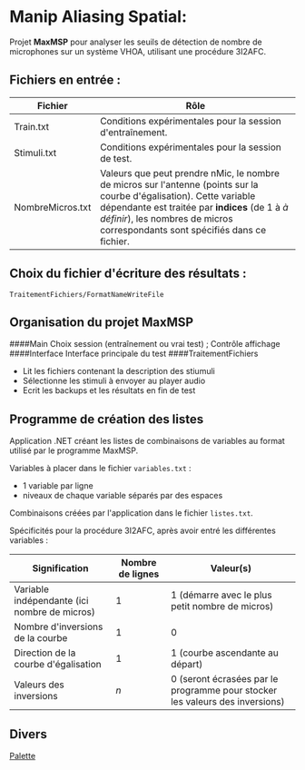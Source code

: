 # Manip Aliasing Spatial:

Projet **MaxMSP** pour analyser les seuils de détection de nombre de microphones sur un système VHOA, utilisant une procédure 3I2AFC.

## Fichiers en entrée :
| Fichier | Rôle |
| ------------ | ------------ |
| Train.txt | Conditions expérimentales pour la session d'entraînement. |
| Stimuli.txt | Conditions expérimentales pour la session de test. |
| NombreMicros.txt | Valeurs que peut prendre nMic, le nombre de micros sur l'antenne (points sur la courbe d'égalisation). Cette variable dépendante est traitée par **indices** (de 1 à *à définir*), les nombres de micros correspondants sont spécifiés dans ce fichier. |

## Choix du fichier d'écriture des résultats :
`TraitementFichiers/FormatNameWriteFile`

## Organisation du projet MaxMSP
####Main
Choix session (entraînement ou vrai test) ; Contrôle affichage
####Interface
Interface principale du test
####TraitementFichiers
- Lit les fichiers contenant la description des stiumuli
- Sélectionne les stimuli à envoyer au player audio
- Ecrit les backups et les résultats en fin de test

## Programme de création des listes

Application .NET créant les listes de combinaisons de variables au format utilisé par le programme MaxMSP.

Variables à placer dans le fichier `variables.txt` :
- 1 variable par ligne
- niveaux de chaque variable séparés par des espaces

Combinaisons créées par l'application dans le fichier `listes.txt`.

Spécificités pour la procédure 3I2AFC, après avoir entré les différentes variables :

| Signification | Nombre de lignes | Valeur(s) |
| ------------ | ------------ | ------------ |
| Variable indépendante (ici nombre de micros) | 1 | 1 (démarre avec le plus petit nombre de micros) |
| Nombre d'inversions de la courbe | 1 | 0 |
| Direction de la courbe d'égalisation | 1 | 1 (courbe ascendante au départ) |
| Valeurs des inversions  | *n* | 0 (seront écrasées par le programme pour stocker les valeurs des inversions) |

## Divers
[Palette](https://colorhunt.co/palette/2c36393f4e4fa27b5cdcd7c9 "Palette")